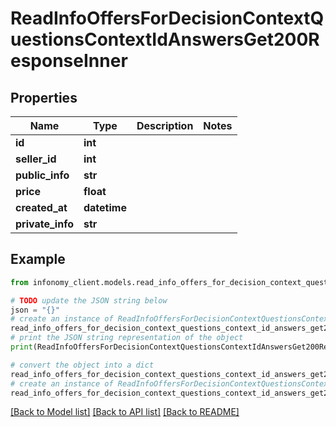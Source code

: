 # ReadInfoOffersForDecisionContextQuestionsContextIdAnswersGet200ResponseInner


## Properties

Name | Type | Description | Notes
------------ | ------------- | ------------- | -------------
**id** | **int** |  | 
**seller_id** | **int** |  | 
**public_info** | **str** |  | 
**price** | **float** |  | 
**created_at** | **datetime** |  | 
**private_info** | **str** |  | 

## Example

```python
from infonomy_client.models.read_info_offers_for_decision_context_questions_context_id_answers_get200_response_inner import ReadInfoOffersForDecisionContextQuestionsContextIdAnswersGet200ResponseInner

# TODO update the JSON string below
json = "{}"
# create an instance of ReadInfoOffersForDecisionContextQuestionsContextIdAnswersGet200ResponseInner from a JSON string
read_info_offers_for_decision_context_questions_context_id_answers_get200_response_inner_instance = ReadInfoOffersForDecisionContextQuestionsContextIdAnswersGet200ResponseInner.from_json(json)
# print the JSON string representation of the object
print(ReadInfoOffersForDecisionContextQuestionsContextIdAnswersGet200ResponseInner.to_json())

# convert the object into a dict
read_info_offers_for_decision_context_questions_context_id_answers_get200_response_inner_dict = read_info_offers_for_decision_context_questions_context_id_answers_get200_response_inner_instance.to_dict()
# create an instance of ReadInfoOffersForDecisionContextQuestionsContextIdAnswersGet200ResponseInner from a dict
read_info_offers_for_decision_context_questions_context_id_answers_get200_response_inner_from_dict = ReadInfoOffersForDecisionContextQuestionsContextIdAnswersGet200ResponseInner.from_dict(read_info_offers_for_decision_context_questions_context_id_answers_get200_response_inner_dict)
```
[[Back to Model list]](../README.md#documentation-for-models) [[Back to API list]](../README.md#documentation-for-api-endpoints) [[Back to README]](../README.md)


